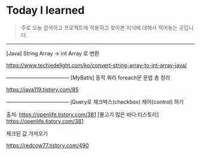 # Today I learned 
> 주로 오늘 검색하고 프로젝트에 적용하고 찾아본 지식에 대해서 적어놓는 곳입니다.

--- 

[Java] String Array -> int Array 로 변환



https://www.techiedelight.com/ko/convert-string-array-to-int-array-java/

————————————
[MyBatis] 동적 쿼리 foreach문 문법 총 정리

https://java119.tistory.com/85


————————————
jQuery로 체크박스(checkbox) 제어(control) 하기
									
출처: https://openlife.tistory.com/381 [물고기 많은 바다:티스토리]
https://openlife.tistory.com/381

체크된 값 가져오기 

https://redcow77.tistory.com/490

